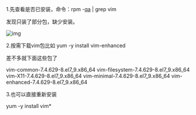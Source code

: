 1.先查看是否已安装，命令：rpm -[qa](https://so.csdn.net/so/search?q=qa&spm=1001.2101.3001.7020) | grep vim

发现只装了部分包，缺少安装。

![img](https://img-blog.csdnimg.cn/5df3c59f192543ddae4a26e5a8a4d49d.png)

2.按需下载vim包比如 yum -y install vim-enhanced

差不多就下面这些包了

vim-common-7.4.629-8.el7_9.x86_64
vim-filesystem-7.4.629-8.el7_9.x86_64
vim-X11-7.4.629-8.el7_9.x86_64
vim-minimal-7.4.629-8.el7_9.x86_64
vim-enhanced-7.4.629-8.el7_9.x86_64

 3.也可以直接重新安装

yum -y install vim*
